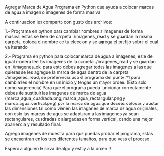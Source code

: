 Agregar Marca de Agua
Programa en Python que ayuda a colocar marcas de agua a imagen o imagenes de forma masiva

A continuacion les comparto con gusto dos archivos:

1.- Programa en python para cambiar nombres a imagenes de forma masiva, estas se leen de carpeta ./imagenes_read y se guardan la misma carpeta, coloca el nombre de tu eleccion y se agrega el prefijo sobre el cual va iterando

2.- Programa en python para colocar marca de agua a imagenes, este de igual manera lee las imagenes de la carpeta ./imagenes_read y se guardan en ./imagenes_ok, para esto debes agregar todas las imagenes a las que quieras se les agregue la marca de agua dentro de la carpeta ./imagenes_read, de preferencia usa el programa del punto #1 para cambiarles el nombre en un inicio y tengas un mayor orden. (Esto solo como sugerencia) Para que el programa pueda funcionar correctamente debes de sustituir las imagenes de marca de agua (marca_agua_cuadrada.png, marca_agua_rectangular.png y marca_agua_vertical.png) por la marca de agua que desees colocar y austar las dimensiones tal como vienen las imaganes de marca de agua originales, con esto las marcas de agua se adaptaran a las imagenes ya sean rectangulares, cuadradas o alargadas en forma vertical, dando una mejor apariencia y resultado final.

Agrego imagenes de muestra para que puedas probar el programa, estas se encuentran en los tres diferentes tamaños, para que veas el proceso.

Espero a alguien le sirva de algo y estoy a la orden !!
